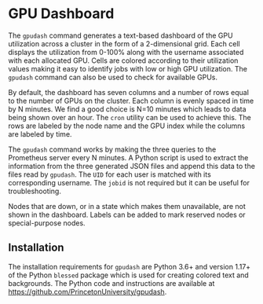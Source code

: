 # GPU Dashboard

The `gpudash` command generates a text-based dashboard of the GPU utilization across a cluster in the form of a 2-dimensional grid. Each cell displays the utilization from 0-100% along with the username associated with each allocated GPU. Cells are colored according to their utilization values making it easy to identify jobs with low or high GPU utilization. The `gpudash` command can also be used to check for available GPUs.

By default, the dashboard has seven columns and a number of rows equal to the number of GPUs on the cluster. Each column is evenly spaced in time by N minutes. We find a good choice is N=10 minutes which leads to data being shown over an hour. The `cron` utility can be used to achieve this. The rows are labeled by the node name and the GPU index while the columns are labeled by time.

The `gpudash` command works by making the three queries to the Prometheus server every N minutes. A Python script is used to extract the information from the three generated JSON files and append this data to the files read by `gpudash`. The `UID` for each user is matched with its corresponding username. The `jobid` is not required but it can be useful for troubleshooting.

Nodes that are down, or in a state which makes them unavailable, are not shown in the dashboard. Labels can be added to mark reserved nodes or special-purpose nodes.


## Installation

The installation requirements for `gpudash` are Python 3.6+ and version 1.17+ of the Python `blessed` package which is used for creating colored text and backgrounds. The Python code and instructions are available at <a href="https://github.com/PrincetonUniversity/gpudash" target="_blank">https://github.com/PrincetonUniversity/gpudash</a>.
